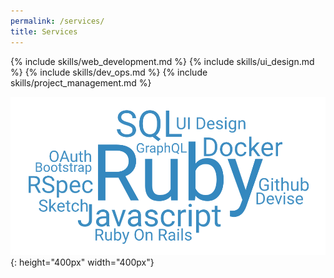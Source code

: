 ```yaml
---
permalink: /services/
title: Services
---
```


{% include skills/web_development.md %}
{% include skills/ui_design.md %}
{% include skills/dev_ops.md %}
{% include skills/project_management.md %}

![wordcloud](../assets/images/resume/skillcloud.png){: height="400px" width="400px"}
